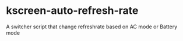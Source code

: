# kscreen-auto-refresh-rate
A switcher script that change refreshrate based on AC mode or Battery mode 
